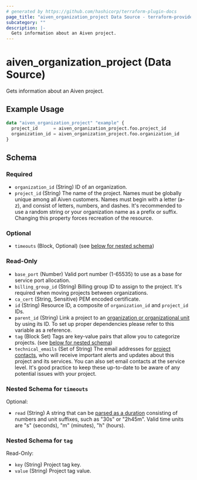 ```yaml
---
# generated by https://github.com/hashicorp/terraform-plugin-docs
page_title: "aiven_organization_project Data Source - terraform-provider-aiven"
subcategory: ""
description: |-
  Gets information about an Aiven project.
---
```


# aiven_organization_project (Data Source)

Gets information about an Aiven project.

## Example Usage

```terraform
data "aiven_organization_project" "example" {
  project_id      = aiven_organization_project.foo.project_id
  organization_id = aiven_organization_project.foo.organization_id
}
```

<!-- schema generated by tfplugindocs -->
## Schema

### Required

- `organization_id` (String) ID of an organization.
- `project_id` (String) The name of the project. Names must be globally unique among all Aiven customers. Names must begin with a letter (a-z), and consist of letters, numbers, and dashes. It's recommended to use a random string or your organization name as a prefix or suffix. Changing this property forces recreation of the resource.

### Optional

- `timeouts` (Block, Optional) (see [below for nested schema](#nestedblock--timeouts))

### Read-Only

- `base_port` (Number) Valid port number (1-65535) to use as a base for service port allocation.
- `billing_group_id` (String) Billing group ID to assign to the project. It's required when moving projects between organizations.
- `ca_cert` (String, Sensitive) PEM encoded certificate.
- `id` (String) Resource ID, a composite of `organization_id` and `project_id` IDs.
- `parent_id` (String) Link a project to an [organization or organizational unit](https://aiven.io/docs/platform/concepts/orgs-units-projects) by using its ID. To set up proper dependencies please refer to this variable as a reference.
- `tag` (Block Set) Tags are key-value pairs that allow you to categorize projects. (see [below for nested schema](#nestedblock--tag))
- `technical_emails` (Set of String) The email addresses for [project contacts](https://aiven.io/docs/platform/howto/technical-emails), who will receive important alerts and updates about this project and its services. You can also set email contacts at the service level. It's good practice to keep these up-to-date to be aware of any potential issues with your project.

<a id="nestedblock--timeouts"></a>
### Nested Schema for `timeouts`

Optional:

- `read` (String) A string that can be [parsed as a duration](https://pkg.go.dev/time#ParseDuration) consisting of numbers and unit suffixes, such as "30s" or "2h45m". Valid time units are "s" (seconds), "m" (minutes), "h" (hours).


<a id="nestedblock--tag"></a>
### Nested Schema for `tag`

Read-Only:

- `key` (String) Project tag key.
- `value` (String) Project tag value.
